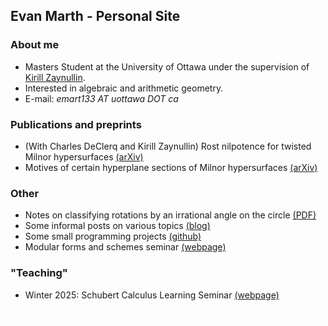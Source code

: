 ## Evan Marth - Personal Site

### About me

- Masters Student at the University of Ottawa under the supervision of [Kirill Zaynullin](https://kirillmath.ca/).
- Interested in algebraic and arithmetic geometry.
- E-mail: *emart133 AT uottawa DOT ca*

### Publications and preprints

- (With Charles DeClerq and Kirill Zaynullin) Rost nilpotence for twisted Milnor hypersurfaces [(arXiv)](https://arxiv.org/abs/2510.07095)
- Motives of certain hyperplane sections of Milnor hypersurfaces [(arXiv)](https://arxiv.org/abs/2507.05434) 

### Other

- Notes on classifying rotations by an irrational angle on the circle [(PDF)](pdfs/irrational.pdf) 
- Some informal posts on various topics [(blog)](blog/index.html)
- Some small programming projects [(github)](https://github.com/emarth) 
- Modular forms and schemes seminar [(webpage)](pages/modular.html)

### "Teaching"

- Winter 2025: Schubert Calculus Learning Seminar [(webpage)](pages/schubert.html)  

<p style="color:white;">...</p>
